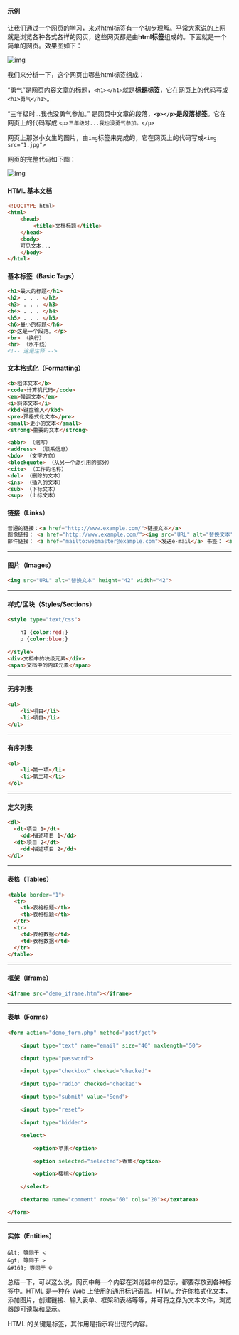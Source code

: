 #### 示例

让我们通过一个网页的学习，来对html标签有一个初步理解。平常大家说的上网就是浏览各种各式各样的网页，这些网页都是由**html标签**组成的。下面就是一个简单的网页。效果图如下：

![img](../images/1077694-20161209113848147-981300864.png) 

我们来分析一下，这个网页由哪些html标签组成：

“勇气”是网页内容文章的标题，`<h1></h1>`就是**标题标签**，它在网页上的代码写成`<h1>勇气</h1>`。

“三年级时...我也没勇气参加。” 是网页中文章的段落，**`<p></p>`**是**段落标签**。它在网页上的代码写成 `<p>三年级时...我也没勇气参加。</p>`

网页上那张小女生的图片，由`img`标签来完成的，它在网页上的代码写成`<img src="1.jpg">`

网页的完整代码如下图： 

 ![img](../images/1077694-20161209113924538-87687929.jpg)

#### HTML 基本文档

```html
<!DOCTYPE html>
<html>
	<head>
		<title>文档标题</title>
	</head>
	<body>
	可见文本...
	</body>
</html>
```

#### 基本标签（Basic Tags）

```html
<h1>最大的标题</h1>
<h2> . . . </h2>
<h3> . . . </h3>
<h4> . . . </h4>
<h5> . . . </h5>
<h6>最小的标题</h6>
<p>这是一个段落。</p>
<br> （换行）
<hr> （水平线）
<!-- 这是注释 -->
```

#### 文本格式化（Formatting）
```html
<b>粗体文本</b>
<code>计算机代码</code>
<em>强调文本</em>
<i>斜体文本</i>
<kbd>键盘输入</kbd> 
<pre>预格式化文本</pre>
<small>更小的文本</small>
<strong>重要的文本</strong>

<abbr> （缩写）
<address> （联系信息）
<bdo> （文字方向）
<blockquote> （从另一个源引用的部分）
<cite> （工作的名称）
<del> （删除的文本）
<ins> （插入的文本）
<sub> （下标文本）
<sup> （上标文本）
```

#### 链接（Links）
```html
普通的链接：<a href="http://www.example.com/">链接文本</a> 
图像链接： <a href="http://www.example.com/"><img src="URL" alt="替换文本"></a> 
邮件链接： <a href="mailto:webmaster@example.com">发送e-mail</a> 书签： <a id="tips">提示部分</a> <a href="#tips">跳到提示部分</a>
```
------

#### 图片（Images）
```html
<img src="URL" alt="替换文本" height="42" width="42">
```
------

#### 样式/区块（Styles/Sections）
```html
<style type="text/css">

    h1 {color:red;} 
    p {color:blue;}

</style> 
<div>文档中的块级元素</div> 
<span>文档中的内联元素</span>
```
------

#### 无序列表
```html
<ul>     
    <li>项目</li>     
    <li>项目</li> 
</ul>
```
------

#### 有序列表
```html
<ol>     
    <li>第一项</li>     
    <li>第二项</li> 
</ol>
```
------

#### 定义列表
```html
<dl>
  <dt>项目 1</dt>
    <dd>描述项目 1</dd>
  <dt>项目 2</dt>
    <dd>描述项目 2</dd>
</dl>
```
------

#### 表格（Tables）
```html
<table border="1">
  <tr>
    <th>表格标题</th>
    <th>表格标题</th>
  </tr>
  <tr>
    <td>表格数据</td>
    <td>表格数据</td>
  </tr>
</table>
```
------

#### 框架（Iframe）
```html
<iframe src="demo_iframe.htm"></iframe>
```
------

#### 表单（Forms）
```html
<form action="demo_form.php" method="post/get">

    <input type="text" name="email" size="40" maxlength="50">

    <input type="password">   

    <input type="checkbox" checked="checked">

    <input type="radio" checked="checked">

    <input type="submit" value="Send">

    <input type="reset">

    <input type="hidden">

    <select>

        <option>苹果</option>

        <option selected="selected">香蕉</option>

        <option>樱桃</option>

    </select>

    <textarea name="comment" rows="60" cols="20"></textarea>

</form>
```
------

#### 实体（Entities）
```
&lt; 等同于 < 
&gt; 等同于 > 
&#169; 等同于 ©
```

总结一下，可以这么说，网页中每一个内容在浏览器中的显示，都要存放到各种标签中。HTML 是一种在 Web 上使用的通用标记语言。HTML 允许你格式化文本，添加图片，创建链接、输入表单、框架和表格等等，并可将之存为文本文件，浏览器即可读取和显示。

HTML 的关键是标签，其作用是指示将出现的内容。

[^参考1]: HTML 教程|菜鸟教程

